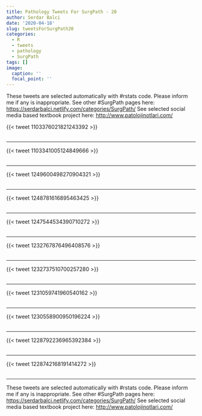 ```yaml
---
title: Pathology Tweets For SurgPath - 20
author: Serdar Balci
date: '2020-04-18'
slug: tweetsForSurgPath20
categories:
  - R
  - tweets
  - pathology
  - SurgPath
tags: []
image:
  caption: ''
  focal_point: ''
---
```



These tweets are selected automatically with #rstats code. Please inform me if any is inappropriate.
See other #SurgPath pages here: https://serdarbalci.netlify.com/categories/SurgPath/ 
See selected social media based textbook project here: http://www.patolojinotlari.com/

{{< tweet 1103376021821243392 >}}
<br>
<br>
<hr>
{{< tweet 1103341005124849666 >}}
<br>
<br>
<hr>
{{< tweet 1249600498270904321 >}}
<br>
<br>
<hr>
{{< tweet 1248781616895463425 >}}
<br>
<br>
<hr>
{{< tweet 1247544534390710272 >}}
<br>
<br>
<hr>
{{< tweet 1232767876496408576 >}}
<br>
<br>
<hr>
{{< tweet 1232737510700257280 >}}
<br>
<br>
<hr>
{{< tweet 1231059741960540162 >}}
<br>
<br>
<hr>
{{< tweet 1230558900950196224 >}}
<br>
<br>
<hr>
{{< tweet 1228792236965392384 >}}
<br>
<br>
<hr>
{{< tweet 1228742168191414272 >}}
<br>
<br>
<hr>


These tweets are selected automatically with #rstats code. Please inform me if any is inappropriate.
See other #SurgPath pages here: https://serdarbalci.netlify.com/categories/SurgPath/ 
See selected social media based textbook project here: http://www.patolojinotlari.com/
